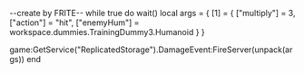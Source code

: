 --create by  FRITE--
while true do wait()
local args = {
    [1] = {
        ["multiply"] = 3,
        ["action"] = "hit",
        ["enemyHum"] = workspace.dummies.TrainingDummy3.Humanoid
    }
}

game:GetService("ReplicatedStorage").DamageEvent:FireServer(unpack(args))
end
